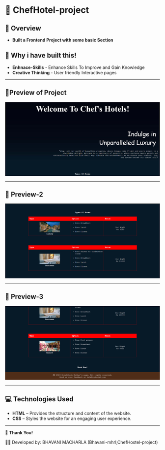 # 🏨 ChefHotel-project

## 📌 **Overview**

- **Built a Frontend Project with some basic Section**

## 🔑 Why i have built this!

- **Enhnace-Skills** - Enhance Skills To Improve and Gain Knowledge
- **Creative Thinking** - User friendly Interactive pages 

---


## 📸Preview of Project

![Project view](https://github.com/bhavani-mhrl/ChefHotel-project/blob/5de724b19069f3ffbfb064c8409cb3e38e2c7c28/Screenshot%202025-09-24%20105604.png)

---

## 📌 Preview-2

![Project Preview 2](https://github.com/bhavani-mhrl/ChefHotel-project/blob/3e3397c94a68ac51a8eb671db7b672410b296654/Screenshot%202025-09-24%20105656.png)

---

## 📌 Preview-3

![Project Preview 3](https://github.com/bhavani-mhrl/ChefHotel-project/blob/fad9608c94af59b5852d4320fad610812ecdc138/Screenshot%202025-09-24%20105930.png)

---

## 💻 Technologies Used

- **HTML** – Provides the structure and content of the website.
- **CSS** – Styles the website for an engaging user experience.
---


🙌 **Thank You!**

👩‍💻 Developed by: BHAVANI MACHARLA (Bhavani-mhrl,ChefHostel-project)


